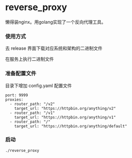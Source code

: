 # reverse_proxy

懒得装nginx。用golang实现了一个反向代理工具。

### 使用方式

去 release 界面下载对应系统和架构的二进制文件

在服务上执行二进制文件

### 准备配置文件
目录下增加 config.yaml 配置文件

```
port: 9999
proxies:
  - router_path: "/v2"
    target_url: "https://httpbin.org/anything/v2"
  - router_path: "/v1"
    target_url: "https://httpbin.org/anything/v1"
  - router_path: "/"
    target_url: "https://httpbin.org/anything/default"
```

### 启动

```shell
./reverse_proxy
```



